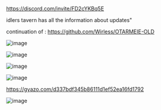 https://discord.com/invite/FD2cYKBq5E

idlers tavern has all the information about updates"


continuation of : 
https://github.com/Wirless/OTARMEIE-OLD




![image](https://github.com/user-attachments/assets/395931d7-bb59-4206-b21b-1c841c9921f4)

![image](https://github.com/user-attachments/assets/50bea42b-7000-4e35-a8d7-f1fa38c2e4a8)

![image](https://github.com/user-attachments/assets/22168663-2c6a-4e07-a2ff-27744afa9d67)

![image](https://github.com/user-attachments/assets/a6566a93-b095-4db0-bc04-89400b683544)


https://gyazo.com/d337bdf345b86111d1ef52ea16fd1792

![image](https://github.com/user-attachments/assets/00186e9b-4051-4dcf-b664-bc039cf8abb4)

